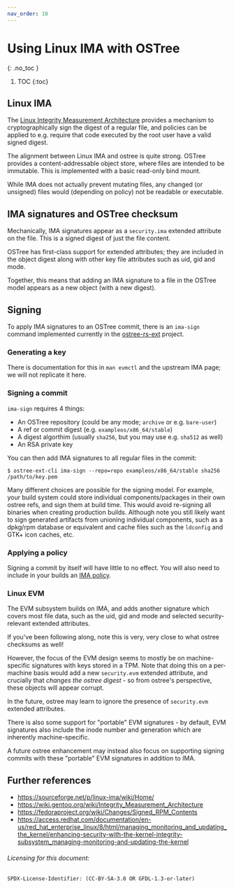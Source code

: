 ```yaml
---
nav_order: 10
---
```


# Using Linux IMA with OSTree
{: .no_toc }

1. TOC
{:toc}

## Linux IMA

The [Linux Integrity Measurement Architecture](https://sourceforge.net/p/linux-ima/wiki/Home/)
provides a mechanism to cryptographically sign the digest of a regular
file, and policies can be applied to e.g. require that code executed
by the root user have a valid signed digest.

The alignment between Linux IMA and ostree is quite strong.  OSTree
provides a content-addressable object store, where files are intended
to be immutable.  This is implemented with a basic read-only bind mount.

While IMA does not actually prevent mutating files, any changed (or unsigned)
files would (depending on policy) not be readable or executable.

## IMA signatures and OSTree checksum

Mechanically, IMA signatures appear as a `security.ima` extended attribute
on the file.   This is a signed digest of just the file content.

OSTree has first-class support for extended attributes;
they are included in the object digest along with other key file attributes
such as uid, gid and mode.

Together, this means that adding an IMA signature to a file in the OSTree
model appears as a new object (with a new digest).

## Signing 

To apply IMA signatures to an OSTree commit, there is an `ima-sign`
command implemented currently in the [ostree-rs-ext](https://github.com/ostreedev/ostree-rs-ext/)
project.

### Generating a key

There is documentation for this in `man evmctl` and the upstream IMA
page; we will not replicate it here.

### Signing a commit

`ima-sign` requires 4 things:

- An OSTree repository (could be any mode; `archive` or e.g. `bare-user`)
- A ref or commit digest (e.g. `exampleos/x86_64/stable`)
- A digest algorthim (usually `sha256`, but you may use e.g. `sha512` as well)
- An RSA private key

You can then add IMA signatures to all regular files in the commit:

```
$ ostree-ext-cli ima-sign --repo=repo exampleos/x86_64/stable sha256 /path/to/key.pem
```

Many different choices are possible for the signing model.  For example,
your build system could store individual components/packages in their own
ostree refs, and sign them at build time.  This would avoid re-signing
all binaries when creating production builds.  Although note you
still likely want to sign generated artifacts from unioning individual
components, such as a dpkg/rpm database or equivalent and cache files
such as the `ldconfig` and GTK+ icon caches, etc.

### Applying a policy

Signing a commit by itself will have little to no effect.  You will also
need to include in your builds an [IMA policy](https://sourceforge.net/p/linux-ima/wiki/Home/#defining-an-lsm-specific-policy).

### Linux EVM

The EVM subsystem builds on IMA, and adds another signature which 
covers most file data, such as the uid, gid and mode and selected
security-relevant extended attributes.

If you've been following along, note this is very, very close to what ostree
checksums as well!

However, the focus of the EVM design seems to mostly
be on machine-specific signatures with keys stored in a TPM.
Note that doing this on a per-machine basis would add a new
`security.evm` extended attribute, and crucially that
*changes the ostree digest* - so from ostree's perspective,
these objects will appear corrupt.

In the future, ostree may learn to ignore the presence of `security.evm`
extended attributes.

There is also some support for "portable" EVM signatures - by
default, EVM signatures also include the inode number and generation
which are inherently machine-specific.

A future ostree enhancement may instead also focus on supporting
signing commits with these "portable" EVM signatures in addition to IMA.

## Further references

- https://sourceforge.net/p/linux-ima/wiki/Home/
- https://wiki.gentoo.org/wiki/Integrity_Measurement_Architecture
- https://fedoraproject.org/wiki/Changes/Signed_RPM_Contents
- https://access.redhat.com/documentation/en-us/red_hat_enterprise_linux/8/html/managing_monitoring_and_updating_the_kernel/enhancing-security-with-the-kernel-integrity-subsystem_managing-monitoring-and-updating-the-kernel


###### Licensing for this document:
`SPDX-License-Identifier: (CC-BY-SA-3.0 OR GFDL-1.3-or-later)`
